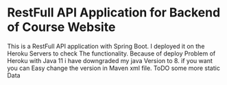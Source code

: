 # RestFull API Application for Backend of Course Website
This is a RestFull API application with Spring Boot.
I deployed it on the Heroku Servers to check The functionality.
Because of deploy Problem of Heroku with Java 11 i have downgraded my java Version to 8.
if you want you can Easy change the version in Maven xml file.
ToDO some more static Data

